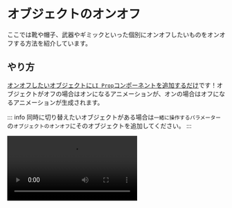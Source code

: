 # オブジェクトのオンオフ

ここでは靴や帽子、武器やギミックといった個別にオンオフしたいものをオンオフする方法を紹介しています。

## やり方

<u>オンオフしたいオブジェクトに`LI Prop`コンポーネントを追加するだけ</u>です！オブジェクトがオフの場合はオンになるアニメーションが、オンの場合はオフになるアニメーションが生成されます。

::: info
同時に切り替えたいオブジェクトがある場合は`一緒に操作するパラメーター`の`オブジェクトのオンオフ`にそのオブジェクトを追加してください。
:::

<video controls="controls" src="/images/ja/tutorial/toggle.webm" />

## 直接コンポーネントを付けたくない場合

`LI ItemToggler`で代用できます。こちらのコンポーネントではオンオフする対象を`オブジェクトのオンオフ`に手動で設定してください。